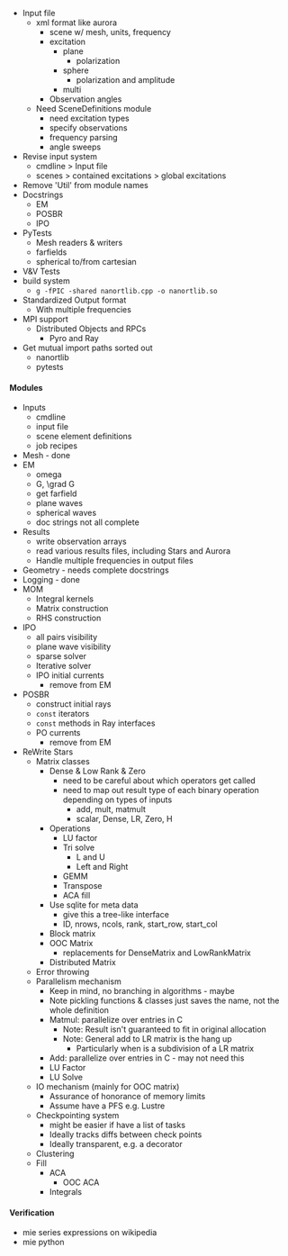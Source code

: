 

* Input file
	* xml format like aurora
		* scene w/ mesh, units, frequency
		* excitation
			* plane
				* polarization
			* sphere
				* polarization and amplitude
			* multi
		* Observation angles
	* Need SceneDefinitions module
		* need excitation types
		* specify observations
		* frequency parsing
		* angle sweeps
* Revise input system
	* cmdline > Input file
	* scenes > contained excitations > global excitations
* Remove 'Util' from module names
* Docstrings
	* EM
	* POSBR
	* IPO
* PyTests
	* Mesh readers & writers
	* farfields
	* spherical to/from cartesian
* V&V Tests
* build system
	* `g -fPIC -shared nanortlib.cpp -o nanortlib.so`
* Standardized Output format
	* With multiple frequencies
* MPI support
	* Distributed Objects and RPCs
		* Pyro and Ray
* Get mutual import paths sorted out
	* nanortlib
	* pytests


#### Modules
* Inputs
	* cmdline
	* input file
	* scene element definitions
	* job recipes
* Mesh - done
* EM
	* omega
	* G, \grad G
	* get farfield
	* plane waves
	* spherical waves
	* doc strings not all complete
* Results
	* write observation arrays
	* read various results files, including Stars and Aurora
	* Handle multiple frequencies in output files
* Geometry - needs complete docstrings
* Logging - done
* MOM
	* Integral kernels
	* Matrix construction
	* RHS construction
* IPO
	* all pairs visibility
	* plane wave visibility
	* sparse solver
	* Iterative solver
	* IPO initial currents
		* remove from EM
* POSBR
	* construct initial rays
	* `const` iterators
	* `const` methods in Ray interfaces
	* PO currents
		* remove from EM
* ReWrite Stars
	* Matrix classes
		* Dense & Low Rank & Zero
			* need to be careful about which operators get called
			* need to map out result type of each binary operation depending on types of inputs
				* add, mult, matmult
				* scalar, Dense, LR, Zero, H
		* Operations
			* LU factor
			* Tri solve
				* L and U
				* Left and Right
			* GEMM
			* Transpose
			* ACA fill
		* Use sqlite for meta data
			* give this a tree-like interface
			* ID, nrows, ncols, rank, start_row, start_col
		* Block matrix
		* OOC Matrix
			* replacements for DenseMatrix and LowRankMatrix
		* Distributed Matrix
	* Error throwing
	* Parallelism mechanism
		* Keep in mind, no branching in algorithms - maybe
		* Note pickling functions & classes just saves the name, not the whole definition
		* Matmul: parallelize over entries in C
			* Note: Result isn't guaranteed to fit in original allocation
			* Note: General add to LR matrix is the hang up
				* Particularly when is a subdivision of a LR matrix 
		* Add: parallelize over entries in C - may not need this
		* LU Factor
		* LU Solve
	* IO mechanism (mainly for OOC matrix)
		* Assurance of honorance of memory limits
		* Assume have a PFS e.g. Lustre
	* Checkpointing system
		* might be easier if have a list of tasks
		* Ideally tracks diffs between check points
		* Ideally transparent, e.g. a decorator
	* Clustering
	* Fill
		* ACA
			* OOC ACA
		* Integrals


#### Verification
* mie series expressions on wikipedia
* mie python

